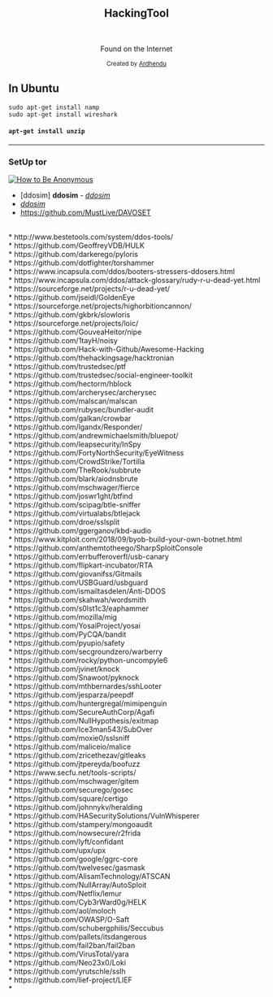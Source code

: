 <h2 align="center">HackingTool</h2>

<br>

<p align="center">
Found on the Internet 
</p>

<div align="center">
  <sub>Created by
    <a href="https://twitter.com/ardhendu101">Ardhendu</a>
    </div>


## In Ubuntu

```
sudo apt-get install namp
sudo apt-get install wireshark
```
#### <code>apt-get install unzip</code>
****
### SetUp tor
[![How to Be Anonymous](http://i3.ytimg.com/vi/r3K6ClMNPdk/maxresdefault.jpg)](https://www.youtube.com/watch?v=r3K6ClMNPdk)


* [ddosim] **ddosim** -  <a href="https://sourceforge.net/projects/ddosim/"> *ddosim* </a> <br>
* <a href="https://sourceforge.net/projects/ddosim/"> *ddosim* </a> <br>
* https://github.com/MustLive/DAVOSET
<br>
* http://www.bestetools.com/system/ddos-tools/
<br>
* https://github.com/GeoffreyVDB/HULK
<br>
* https://github.com/darkerego/pyloris <br>
* https://github.com/dotfighter/torshammer <br>
*  https://www.incapsula.com/ddos/booters-stressers-ddosers.html <br>
*  https://www.incapsula.com/ddos/attack-glossary/rudy-r-u-dead-yet.html
*  https://sourceforge.net/projects/r-u-dead-yet/ <br>
*  https://github.com/jseidl/GoldenEye <br>
*  https://sourceforge.net/projects/highorbitioncannon/ <br>
*  https://github.com/gkbrk/slowloris <br>
*  https://sourceforge.net/projects/loic/ <br>
*  https://github.com/GouveaHeitor/nipe <br>
*  https://github.com/1tayH/noisy <br>
*  https://github.com/Hack-with-Github/Awesome-Hacking <br>
*  https://github.com/thehackingsage/hacktronian <br>
*  https://github.com/trustedsec/ptf <br>
*  https://github.com/trustedsec/social-engineer-toolkit <br>
*  https://github.com/hectorm/hblock <br>
*  https://github.com/archerysec/archerysec <br>
*  https://github.com/malscan/malscan <br>
*  https://github.com/rubysec/bundler-audit <br>
*  https://github.com/galkan/crowbar <br>
*  https://github.com/lgandx/Responder/ <br>
*  https://github.com/andrewmichaelsmith/bluepot/ <br>
*  https://github.com/leapsecurity/InSpy <br>
*  https://github.com/FortyNorthSecurity/EyeWitness <br>
*  https://github.com/CrowdStrike/Tortilla <br>
*  https://github.com/TheRook/subbrute <br>
*  https://github.com/blark/aiodnsbrute <br>
*  https://github.com/mschwager/fierce <br>
*  https://github.com/joswr1ght/btfind <br>
*  https://github.com/scipag/btle-sniffer <br>
*  https://github.com/virtualabs/btlejack <br>
*  https://github.com/droe/sslsplit <br>
*  https://github.com/ggerganov/kbd-audio <br>
*  https://www.kitploit.com/2018/09/byob-build-your-own-botnet.html <br>
*  https://github.com/anthemtotheego/SharpSploitConsole <br>
*  https://github.com/errbufferoverfl/usb-canary <br>
*  https://github.com/flipkart-incubator/RTA <br>
*  https://github.com/giovanifss/Gitmails <br>
*  https://github.com/USBGuard/usbguard <br>
*  https://github.com/ismailtasdelen/Anti-DDOS <br>
*  https://github.com/skahwah/wordsmith <br>
*  https://github.com/s0lst1c3/eaphammer <br>
*  https://github.com/mozilla/mig <br>
*  https://github.com/YosaiProject/yosai <br>
*  https://github.com/PyCQA/bandit <br>
*  https://github.com/pyupio/safety <br>
*  https://github.com/secgroundzero/warberry <br>
*  https://github.com/rocky/python-uncompyle6 <br>
*  https://github.com/jvinet/knock <br>
*  https://github.com/Snawoot/pyknock <br>
*  https://github.com/mthbernardes/sshLooter <br>
*  https://github.com/jesparza/peepdf <br>
*  https://github.com/huntergregal/mimipenguin <br>
*  https://github.com/SecureAuthCorp/Agafi <br>
*  https://github.com/NullHypothesis/exitmap <br>
*  https://github.com/Ice3man543/SubOver <br>
*  https://github.com/moxie0/sslsniff <br>
*  https://github.com/maliceio/malice <br>
*  https://github.com/zricethezav/gitleaks <br>
*  https://github.com/jtpereyda/boofuzz <br>
*  https://www.secfu.net/tools-scripts/ <br>
*  https://github.com/mschwager/gitem <br>
*  https://github.com/securego/gosec <br>
*  https://github.com/square/certigo <br>
*  https://github.com/johnnykv/heralding <br>
*  https://github.com/HASecuritySolutions/VulnWhisperer <br>
*  https://github.com/stampery/mongoaudit <br>
*  https://github.com/nowsecure/r2frida <br>
*  https://github.com/lyft/confidant <br>
*  https://github.com/upx/upx <br>
*  https://github.com/google/ggrc-core <br>
*  https://github.com/twelvesec/gasmask <br>
*  https://github.com/AlisamTechnology/ATSCAN <br>
*  https://github.com/NullArray/AutoSploit <br>
*  https://github.com/Netflix/lemur <br>
*  https://github.com/Cyb3rWard0g/HELK <br>
*  https://github.com/aol/moloch <br>
*  https://github.com/OWASP/O-Saft <br>
*  https://github.com/schubergphilis/Seccubus <br>
*  https://github.com/pallets/itsdangerous <br>
*  https://github.com/fail2ban/fail2ban <br>
*  https://github.com/VirusTotal/yara <br>
*  https://github.com/Neo23x0/Loki <br>
*  https://github.com/yrutschle/sslh <br>
*  https://github.com/lief-project/LIEF <br> 
*  
